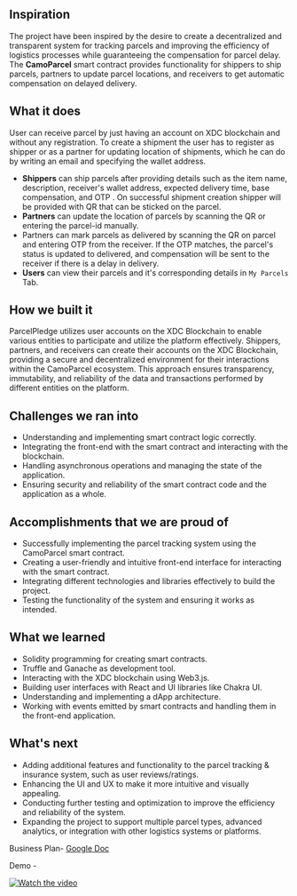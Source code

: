 ## Inspiration
The project have been inspired by the desire to create a decentralized and transparent system for tracking parcels and improving the efficiency of logistics processes while guaranteeing the compensation for parcel delay. The **CamoParcel** smart contract provides functionality for shippers to ship parcels, partners to update parcel locations, and receivers to get automatic compensation on delayed delivery. 

## What it does
User can receive parcel by just having an account on XDC blockchain and without any registration.
To create a shipment the user has to register as shipper or as a partner for updating location of shipments, which he can do by writing an email and specifying the wallet address.
- **Shippers** can ship parcels after providing details such as the item name, description, receiver's wallet address, expected delivery time, base compensation, and OTP . On successful shipment creation shipper will be provided with QR that can be sticked on the parcel.
- **Partners** can update the location of parcels by scanning the QR or entering the parcel-id manually.
- Partners can mark parcels as delivered by scanning the QR on parcel and entering OTP from the receiver. If the OTP matches, the parcel's status is updated to delivered, and compensation will be sent to the receiver if there is a delay in delivery.
- **Users** can view their parcels and it's corresponding details in `My Parcels` Tab.

## How we built it
ParcelPledge utilizes user accounts on the XDC Blockchain to enable various entities to participate and utilize the platform effectively. Shippers, partners, and receivers can create their accounts on the XDC Blockchain, providing a secure and decentralized environment for their interactions within the CamoParcel ecosystem. This approach ensures transparency, immutability, and reliability of the data and transactions performed by different entities on the platform.

## Challenges we ran into
- Understanding and implementing smart contract logic correctly.
- Integrating the front-end with the smart contract and interacting with the blockchain.
- Handling asynchronous operations and managing the state of the application.
- Ensuring security and reliability of the smart contract code and the application as a whole.

## Accomplishments that we are proud of
- Successfully implementing the parcel tracking system using the CamoParcel smart contract.
- Creating a user-friendly and intuitive front-end interface for interacting with the smart contract.
- Integrating different technologies and libraries effectively to build the project.
- Testing the functionality of the system and ensuring it works as intended.

## What we learned
- Solidity programming for creating smart contracts.
- Truffle and Ganache as development tool.
- Interacting with the XDC blockchain using Web3.js.
- Building user interfaces with React and UI libraries like Chakra UI.
- Understanding and implementing a dApp architecture.
- Working with events emitted by smart contracts and handling them in the front-end application.

## What's next
- Adding additional features and functionality to the parcel tracking & insurance system, such as user reviews/ratings.
- Enhancing the UI and UX to make it more intuitive and visually appealing.
- Conducting further testing and optimization to improve the efficiency and reliability of the system.
- Expanding the project to support multiple parcel types, advanced analytics, or integration with other logistics systems or platforms.

Business Plan- 
[Google Doc](https://docs.google.com/document/d/1mnUCdxMC7ntAxSSS8gyzJfGrSGU-cPpT_4hVj-rgmys/)

Demo -

[![Watch the video](https://img.youtube.com/vi/8eQbibi4N3s/default.jpg)](https://youtu.be/8eQbibi4N3s)

